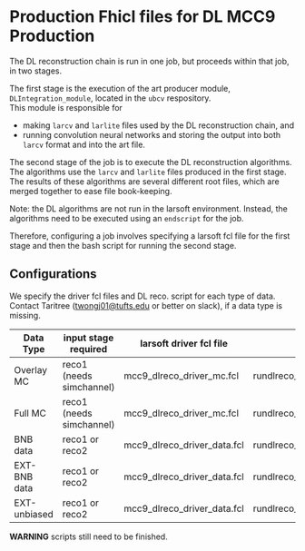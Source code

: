 # Production Fhicl files for DL MCC9 Production

The DL reconstruction chain is run in one job, but proceeds within that job, in two stages.

The first stage is the execution of the art producer module, `DLIntegration_module`,
located in the `ubcv` respository.  
This module is responsible for 
  * making `larcv` and `larlite` files used by the DL reconstruction chain, and
  * running convolution neural networks and storing the output into both `larcv` format and into the art file.

The second stage of the job is to execute the DL reconstruction algorithms.
The algorithms use the `larcv` and `larlite` files produced in the first stage.
The results of these algorithms are several different root files, which are merged together to ease 
file book-keeping. 

Note: the DL algorithms are not run in the larsoft environment.
Instead, the algorithms need to be executed using an `endscript` for the job.

Therefore, configuring a job involves specifying a larsoft fcl file for the first stage 
and then the bash script for running the second stage.

## Configurations

We specify the driver fcl files and DL reco. script for each type of data.
Contact Taritree (twongj01@tufts.edu or better on slack), if a data type is missing.

| Data Type    | input stage required     | larsoft driver fcl file       | DL reco. script                           |
| ------------ | ------------------------ | ----------------------------- | ----------------------------------------- |
| Overlay MC   | reco1 (needs simchannel) |  mcc9_dlreco_driver_mc.fcl    |  rundlreco_mcoverlay_ssnetvertexonly.sh   |
| Full MC      | reco1 (needs simchannel) |  mcc9_dlreco_driver_mc.fcl    |  rundlreco_fullmc_ssnetvertexonly.sh      |
| BNB data     | reco1 or reco2           |  mcc9_dlreco_driver_data.fcl  |  rundlreco_bnb_ssnetvertexonly.sh         |
| EXT-BNB data | reco1 or reco2           |  mcc9_dlreco_driver_data.fcl  |  rundlreco_extbnb_ssnetvertexonly.sh      |
| EXT-unbiased | reco1 or reco2           |  mcc9_dlreco_driver_data.fcl  |  rundlreco_extunbiased_ssnetvertexonly.sh |

**WARNING** scripts still need to be finished.

